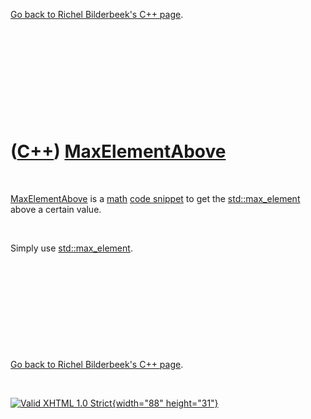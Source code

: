 

[Go back to Richel Bilderbeek's C++ page](Cpp.htm).

 

 

 

 

 

([C++](Cpp.htm)) [MaxElementAbove](CppMaxElementAbove.htm)
==========================================================

 

[MaxElementAbove](CppMaxElementAbove.htm) is a [math](CppMath.htm) [code
snippet](CppCodeSnippets.htm) to get the
[std::max\_element](CppMax_element.htm) above a certain value.

 

Simply use [std::max\_element](CppMax_element.htm).

 

 

 

 

 

[Go back to Richel Bilderbeek's C++ page](Cpp.htm).



 

[![Valid XHTML 1.0 Strict](valid-xhtml10.png){width="88"
height="31"}](http://validator.w3.org/check?uri=referer)
